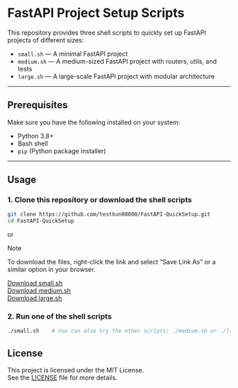 # FastAPI Project Setup Scripts

This repository provides three shell scripts to quickly set up FastAPI projects of different sizes:

- `small.sh` — A minimal FastAPI project
- `medium.sh` — A medium-sized FastAPI project with routers, utils, and tests
- `large.sh` — A large-scale FastAPI project with modular architecture

---

## Prerequisites

Make sure you have the following installed on your system:

- Python 3.8+
- Bash shell
- `pip` (Python package installer)

---

## Usage

### 1. Clone this repository or download the shell scripts

```bash
git clone https://github.com/testkun08080/FastAPI-QuickSetup.git
cd FastAPI-QuickSetup
```

or

> [!NOTE]
> To download the files, right-click the link and select “Save Link As” or a similar option in your browser.

[Download small.sh](https://raw.githubusercontent.com/testkun08080/FastAPI-QuickSetup/main/small.sh)  
[Download medium.sh](https://raw.githubusercontent.com/testkun08080/FastAPI-QuickSetup/main/medium.sh)  
[Download large.sh](https://raw.githubusercontent.com/testkun08080/FastAPI-QuickSetup/main/large.sh)  

### 2. Run one of the shell scripts
```bash
./small.sh    # You can also try the other scripts: ./medium.sh or ./large.sh
```

## License

This project is licensed under the MIT License.  
See the [LICENSE](./LICENSE) file for more details.
